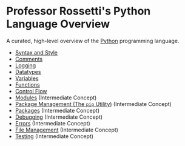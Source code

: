 # Professor Rossetti's Python Language Overview

A curated, high-level overview of the [Python](https://www.python.org/) programming language.

  + [Syntax and Style](syntax-and-style.md)
  + [Comments](comments.md)
  + [Logging](logging.md)
  + [Datatypes](datatypes/README.md)
  + [Variables](variables.md)
  + [Functions](functions.md)
  + [Control Flow](control-flow.md)
  + [Modules](modules/) (Intermediate Concept)
  + [Package Management (The `pip` Utility)](/notes/pip.md) (Intermediate Concept)
  + [Packages](packages/) (Intermediate Concept)
  + [Debugging](debugging.md) (Intermediate Concept)
  + [Errors](errors.md) (Intermediate Concept)
  + [File Management](file-management.md) (Intermediate Concept)
  + [Testing](testing.md) (Intermediate Concept)
